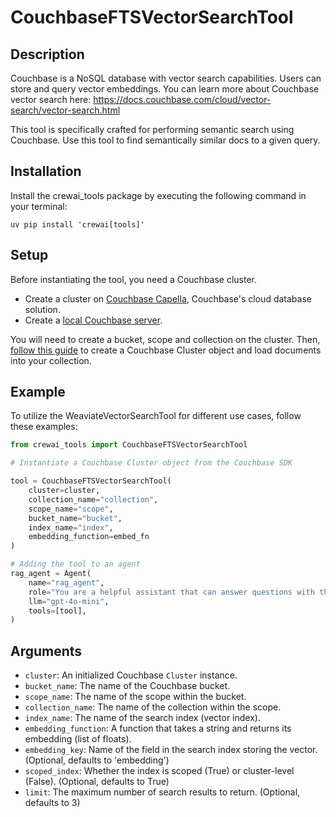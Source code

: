 # CouchbaseFTSVectorSearchTool
## Description
Couchbase is a NoSQL database with vector search capabilities. Users can store and query vector embeddings. You can learn more about Couchbase vector search here: https://docs.couchbase.com/cloud/vector-search/vector-search.html 

This tool is specifically crafted for performing semantic search using Couchbase. Use this tool to find semantically similar docs to a given query.
## Installation
Install the crewai_tools package by executing the following command in your terminal:

```shell
uv pip install 'crewai[tools]'
```

## Setup
Before instantiating the tool, you need a Couchbase cluster. 
- Create a cluster on [Couchbase Capella](https://docs.couchbase.com/cloud/get-started/create-account.html), Couchbase's cloud database solution.
- Create a [local Couchbase server](https://docs.couchbase.com/server/current/getting-started/start-here.html). 

You will need to create a bucket, scope and collection on the cluster. Then, [follow this guide](https://docs.couchbase.com/python-sdk/current/hello-world/start-using-sdk.html) to create a Couchbase Cluster object and load documents into your collection.

## Example
To utilize the WeaviateVectorSearchTool for different use cases, follow these examples:

```python
from crewai_tools import CouchbaseFTSVectorSearchTool

# Instantiate a Couchbase Cluster object from the Couchbase SDK

tool = CouchbaseFTSVectorSearchTool(
    cluster=cluster,
    collection_name="collection",
    scope_name="scope",
    bucket_name="bucket",
    index_name="index",
    embedding_function=embed_fn
)

# Adding the tool to an agent
rag_agent = Agent(
    name="rag_agent",
    role="You are a helpful assistant that can answer questions with the help of the CouchbaseFTSVectorSearchTool.",
    llm="gpt-4o-mini",
    tools=[tool],
)
```

## Arguments
- `cluster`: An initialized Couchbase `Cluster` instance. 
- `bucket_name`: The name of the Couchbase bucket. 
- `scope_name`: The name of the scope within the bucket. 
- `collection_name`: The name of the collection within the scope. 
- `index_name`: The name of the search index (vector index). 
- `embedding_function`: A function that takes a string and returns its embedding (list of floats). 
- `embedding_key`: Name of the field in the search index storing the vector. (Optional, defaults to 'embedding')
- `scoped_index`: Whether the index is scoped (True) or cluster-level (False). (Optional, defaults to True)
- `limit`: The maximum number of search results to return. (Optional, defaults to 3)